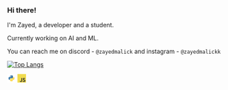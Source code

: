 ### Hi there!
I'm Zayed, a developer and a student.

Currently working on AI and ML.

You can reach me on discord - `@zayedmalick` and instagram - `@zayedmalickk`

[![Top Langs](https://github-readme-stats.vercel.app/api/top-langs/?username=zayedmalickk)](https://github.com/anuraghazra/github-readme-stats)

<code><img height="20" alt="typescript" src="https://raw.githubusercontent.com/github/explore/80688e429a7d4ef2fca1e82350fe8e3517d3494d/topics/python/python.png"></code>
<code><img height="20" alt="javascript" src="https://raw.githubusercontent.com/github/explore/80688e429a7d4ef2fca1e82350fe8e3517d3494d/topics/javascript/javascript.png"></code>




<!--
**zayedmalickk/zayedmalickk** is a ✨ _special_ ✨ repository because its `README.md` (this file) appears on your GitHub profile.

Here are some ideas to get you started:

- 🔭 I’m currently working on ...
- 🌱 I’m currently learning ...
- 👯 I’m looking to collaborate on ...
- 🤔 I’m looking for help with ...
- 💬 Ask me about ...
- 📫 How to reach me: ...
- 😄 Pronouns: ...
- ⚡ Fun fact: ...
-->
